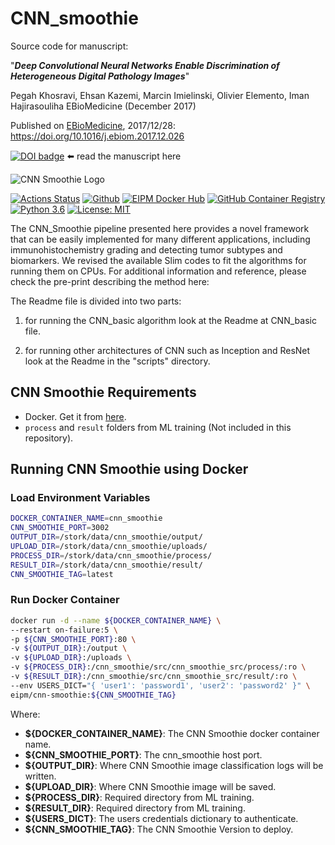 # CNN_smoothie

Source code for manuscript:

"***Deep Convolutional Neural Networks Enable Discrimination of Heterogeneous Digital Pathology Images***"

Pegah Khosravi, Ehsan Kazemi, Marcin Imielinski, Olivier Elemento, Iman Hajirasouliha
EBioMedicine (December 2017)

Published on [EBioMedicine](https://doi.org/10.1016/j.ebiom.2017.12.026), 2017/12/28:
https://doi.org/10.1016/j.ebiom.2017.12.026

[![DOI badge](https://zenodo.org/badge/doi/10.1016/j.ebiom.2017.12.026.svg)](https://doi.org/10.1016/j.ebiom.2017.12.026) ⬅️ read the manuscript here

![CNN Smoothie Logo](docs/images/logo.jpg)

[![Actions Status](https://github.com/eipm/cnn-smoothie/workflows/Docker/badge.svg)](https://github.com/eipm/cnn-smoothie/actions) [![Github](https://img.shields.io/badge/github-1.0.1-green?style=flat&logo=github)](https://github.com/eipm/cnn-smoothie) [![EIPM Docker Hub](https://img.shields.io/badge/EIPM%20docker%20hub-1.0.1-blue?style=flat&logo=docker)](https://hub.docker.com/repository/docker/eipm/cnn-smoothie) [![GitHub Container Registry](https://img.shields.io/badge/GitHub%20Container%20Registry-1.0.1-blue?style=flat&logo=docker)](https://github.com/orgs/eipm/packages/container/package/cnn-smoothie) [![Python 3.6](https://img.shields.io/badge/python-3.6-blue.svg)](https://www.python.org/downloads/release/python-360/) [![License: MIT](https://img.shields.io/badge/License-MIT-yellow.svg)](https://opensource.org/licenses/MIT)

The CNN_Smoothie pipeline presented here provides a novel framework that can be easily implemented for many different applications, including immunohistochemistry grading and detecting tumor subtypes and biomarkers. We revised the available Slim codes to fit the algorithms for running them on CPUs. For additional information and reference, please check the pre-print describing the method here:

The Readme file is divided into two parts:

1) for running the CNN_basic algorithm look at the Readme at CNN_basic file.

2) for running other architectures of CNN such as Inception and ResNet look at the Readme in the "scripts" directory.

## CNN Smoothie Requirements

- Docker. Get it from [here](https://www.docker.com/).
- `process` and `result` folders from ML training (Not included in this repository).

## Running CNN Smoothie using Docker

### Load Environment Variables

```bash
DOCKER_CONTAINER_NAME=cnn_smoothie
CNN_SMOOTHIE_PORT=3002
OUTPUT_DIR=/stork/data/cnn_smoothie/output/
UPLOAD_DIR=/stork/data/cnn_smoothie/uploads/
PROCESS_DIR=/stork/data/cnn_smoothie/process/
RESULT_DIR=/stork/data/cnn_smoothie/result/
CNN_SMOOTHIE_TAG=latest
```

### Run Docker Container

```bash
docker run -d --name ${DOCKER_CONTAINER_NAME} \
--restart on-failure:5 \
-p ${CNN_SMOOTHIE_PORT}:80 \
-v ${OUTPUT_DIR}:/output \
-v ${UPLOAD_DIR}:/uploads \
-v ${PROCESS_DIR}:/cnn_smoothie/src/cnn_smoothie_src/process/:ro \
-v ${RESULT_DIR}:/cnn_smoothie/src/cnn_smoothie_src/result/:ro \
--env USERS_DICT="{ 'user1': 'password1', 'user2': 'password2' }" \
eipm/cnn-smoothie:${CNN_SMOOTHIE_TAG}
```

Where:

- **${DOCKER_CONTAINER_NAME}**: The CNN Smoothie docker container name.
- **${CNN_SMOOTHIE_PORT}**: The cnn_smoothie host port.
- **${OUTPUT_DIR}**: Where CNN Smoothie image classification logs will be written.
- **${UPLOAD_DIR}**: Where CNN Smoothie image will be saved.
- **${PROCESS_DIR}**: Required directory from ML training.
- **${RESULT_DIR}**: Required directory from ML training.
- **${USERS_DICT}**: The users credentials dictionary to authenticate.
- **${CNN_SMOOTHIE_TAG}**: The CNN Smoothie Version to deploy.
